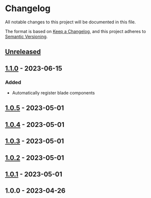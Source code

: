 # Changelog

All notable changes to this project will be documented in this file.

The format is based on [Keep a Changelog](https://keepachangelog.com/en/1.0.0/),
and this project adheres to [Semantic Versioning](https://semver.org/spec/v2.0.0.html).

<a name="unreleased"></a>
## [Unreleased]


<a name="1.1.0"></a>
## [1.1.0] - 2023-06-15
### Added
- Automatically register blade components


<a name="1.0.5"></a>
## [1.0.5] - 2023-05-01

<a name="1.0.4"></a>
## [1.0.4] - 2023-05-01

<a name="1.0.3"></a>
## [1.0.3] - 2023-05-01

<a name="1.0.2"></a>
## [1.0.2] - 2023-05-01

<a name="1.0.1"></a>
## [1.0.1] - 2023-05-01

<a name="1.0.0"></a>
## 1.0.0 - 2023-04-26

[Unreleased]: https://github.com/faustbrian/blade-icons/compare/1.1.0...HEAD
[1.1.0]: https://github.com/faustbrian/blade-icons/compare/1.0.5...1.1.0
[1.0.5]: https://github.com/faustbrian/blade-icons/compare/1.0.4...1.0.5
[1.0.4]: https://github.com/faustbrian/blade-icons/compare/1.0.3...1.0.4
[1.0.3]: https://github.com/faustbrian/blade-icons/compare/1.0.2...1.0.3
[1.0.2]: https://github.com/faustbrian/blade-icons/compare/1.0.1...1.0.2
[1.0.1]: https://github.com/faustbrian/blade-icons/compare/1.0.0...1.0.1

